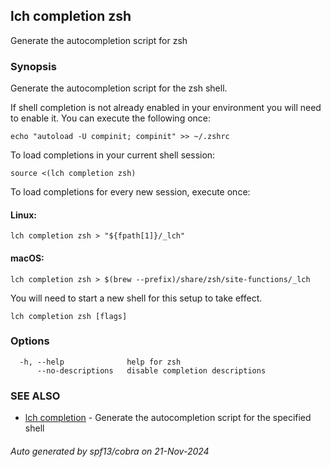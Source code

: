 ## lch completion zsh

Generate the autocompletion script for zsh

### Synopsis

Generate the autocompletion script for the zsh shell.

If shell completion is not already enabled in your environment you will need
to enable it.  You can execute the following once:

	echo "autoload -U compinit; compinit" >> ~/.zshrc

To load completions in your current shell session:

	source <(lch completion zsh)

To load completions for every new session, execute once:

#### Linux:

	lch completion zsh > "${fpath[1]}/_lch"

#### macOS:

	lch completion zsh > $(brew --prefix)/share/zsh/site-functions/_lch

You will need to start a new shell for this setup to take effect.


```
lch completion zsh [flags]
```

### Options

```
  -h, --help              help for zsh
      --no-descriptions   disable completion descriptions
```

### SEE ALSO

* [lch completion](lch_completion.md)	 - Generate the autocompletion script for the specified shell

###### Auto generated by spf13/cobra on 21-Nov-2024
